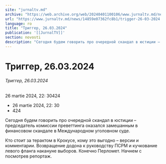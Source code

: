 ```yaml
---
site: "jurnaltv.md"
archive: "https://web.archive.org/web/20240401100106/www.jurnaltv.md/news/14859e07362fc8b1/trigger-26-03-2024.html"
url: "https://www.jurnaltv.md/news/14859e07362fc8b1/trigger-26-03-2024.html"
language: ro
title: "Триггер, 26.03.2024"
publication: '[[JurnalTV]]'
section: novosti
description: "Сегодня будем говорить про очередной скандал в юстиции – председатель комиссии преветтинга оказался замешанным в финансовом скандале в Международном уголовном суде."
---
```


# Триггер, 26.03.2024

###### Триггер, 26.03.2024

26 martie 2024, 22: 30424

- 26 martie 2024, 22: 30
- 424

Сегодня будем говорить про очередной скандал в юстиции – председатель комиссии преветтинга оказался замешанным в финансовом скандале в Международном уголовном суде.

Кто стоит за терактом в Крокусе, кому это выгодно – версии и комментарии. Возвращение додона к руководству ПСРМ и кучкование левого фланга накануне выборов. Конечно Перломет. Начнем c посмотрев репортаж.